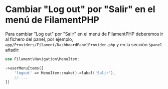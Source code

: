 # Cambiar "Log out" por "Salir" en el menú de FilamentPHP


Para cambiar "Log out" por "Salir" en el menú de FilamentPHP deberemos ir al fichero del panel, por ejemplo, `app/Providers/Filament/DashboardPanelProvider.php` y en la sección `$panel` añadir:

``` php
use Filament\Navigation\MenuItem;

->userMenuItems([
    'logout' => MenuItem::make()->label('Salir'),
    // ...
])
```
